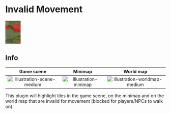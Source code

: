 # Invalid Movement
![Icon](icon.png)

## Info
| Game scene | Minimap | World map |
|:----------:|:-------:|:---------:|
| ![illustration-scene-medium](https://user-images.githubusercontent.com/53493631/135094454-155682e5-ded4-4901-8f0f-53641ebb63c6.PNG) | ![illustration-minimap](https://user-images.githubusercontent.com/53493631/135094496-799d6a22-70ed-4c68-b261-5060c9d3f4e0.PNG) | ![illustration-worldmap-medium](https://user-images.githubusercontent.com/53493631/135094567-35b3aceb-23f5-412a-aea0-651bda730142.PNG) |

This plugin will highlight tiles in the game scene, on the minimap and on the world map that are invalid for movement (blocked for players/NPCs to walk on).
